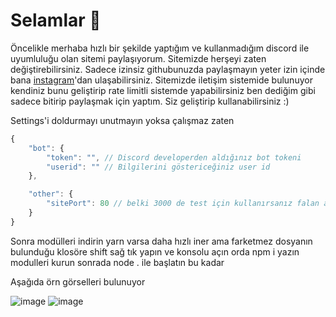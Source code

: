 <h1>Selamlar 👋</h1>
Öncelikle merhaba hızlı bir şekilde yaptığım ve kullanmadığım discord ile uyumluluğu olan sitemi paylaşıyorum. Sitemizde herşeyi zaten değiştirebilirsiniz. Sadece izinsiz githubunuzda paylaşmayın yeter izin içinde bana <a href="https://instagram.com/ewingbaba">instagram</a>'dan ulaşabilirsiniz. Sitemizde iletişim sistemide bulunuyor kendiniz bunu geliştirip rate limitli sistemde yapabilirsiniz ben dediğim gibi sadece bitirip paylaşmak için yaptım. Siz geliştirip kullanabilirsiniz :)


Settings'i doldurmayı unutmayın yoksa çalışmaz zaten
```js
{
    "bot": {
        "token": "", // Discord developerden aldığınız bot tokeni
        "userid": "" // Bilgilerini göstericeğiniz user id
    },

    "other": {
        "sitePort": 80 // belki 3000 de test için kullanırsanız falan ama 80 iyi kalsın bence
    }
}
```
Sonra modülleri indirin yarn varsa daha hızlı iner ama farketmez dosyanın bulunduğu klosöre shift sağ tık yapın ve konsolu açın orda npm i yazın modulleri kurun sonrada node . ile başlatın bu kadar

Aşağıda örn görselleri bulunuyor

![image](https://cdn.discordapp.com/attachments/957300238010433546/971466887085047818/unknown.png)
![image](https://cdn.discordapp.com/attachments/957300238010433546/971467094166229062/unknown.png)
